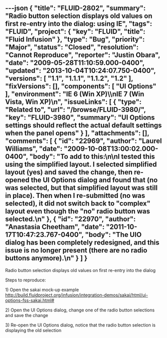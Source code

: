 ---json
{
  "title": "FLUID-2802",
  "summary": "Radio button selection displays old values on first re-entry into the dialog: using IE",
  "tags": "FLUID",
  "project": {
    "key": "FLUID",
    "title": "Fluid Infusion"
  },
  "type": "Bug",
  "priority": "Major",
  "status": "Closed",
  "resolution": "Cannot Reproduce",
  "reporter": "Justin Obara",
  "date": "2009-05-28T11:10:59.000-0400",
  "updated": "2013-10-04T10:24:07.750-0400",
  "versions": [
    "1.1",
    "1.1.1",
    "1.1.2",
    "1.2"
  ],
  "fixVersions": [],
  "components": [
    "UI Options"
  ],
  "environment": "IE 6 (Win XP)\\\nIE 7 (Win Vista, Win XP)\n",
  "issueLinks": [
    {
      "type": "Related to",
      "url": "/browse/FLUID-3980/",
      "key": "FLUID-3980",
      "summary": "UI Options settings should reflect the actual default settings when the panel opens"
    }
  ],
  "attachments": [],
  "comments": [
    {
      "id": "22969",
      "author": "Laurel Williams",
      "date": "2009-10-08T13:00:02.000-0400",
      "body": "To add to this:\n\nI tested this using the simplified layout. I selected simplified layout (yes) and saved the change, then re-opened the UI Options dialog and found that (no was selected, but that simplified layout was still in place). Then when I re-submitted (no was selected), it did not switch back to \"complex\" layout even though the \"no\" radio button was selected.\n"
    },
    {
      "id": "22970",
      "author": "Anastasia Cheetham",
      "date": "2011-10-17T10:47:23.767-0400",
      "body": "The UIO dialog has been completely redesigned, and this issue is no longer present (there are no radio buttons anymore).\n"
    }
  ]
}
---
Radio button selection displays old values on first re-entry into the dialog

Steps to reproduce:

1\) Open the sakai mock-up example\
<http://build.fluidproject.org/infusion/integration-demos/sakai/html/ui-options-fss-sakai.html#>

2\) Open the UI Options dialog, change one of the radio button selections and save the change

3\) Re-open the UI Options dialog, notice that the radio button selection is displaying the old selection

        